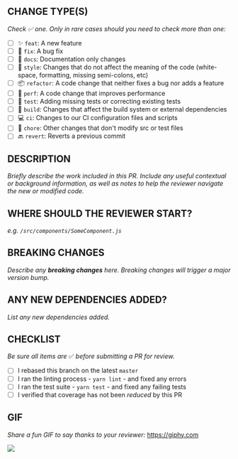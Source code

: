 ## CHANGE TYPE(S)

_Check ✅ one. Only in rare cases should you need to check *more* than one:_

- [ ] ✨ `feat`: A new feature
- [ ] 🐛 `fix`: A bug fix
- [ ] 📖 `docs`: Documentation only changes
- [ ] 💅 `style`: Changes that do not affect the meaning of the code
      (white-space, formatting, missing semi-colons, etc)
- [ ] 📦 `refactor`: A code change that neither fixes a bug nor adds a feature
- [ ] 🚀 `perf`: A code change that improves performance
- [ ] 🚨 `test`: Adding missing tests or correcting existing tests
- [ ] 👷 `build`: Changes that affect the build system or external dependencies
- [ ] 💻 `ci`: Changes to our CI configuration files and scripts
- [ ] 🛁 `chore`: Other changes that don't modify src or test files
- [ ] 🔙 `revert`: Reverts a previous commit

## DESCRIPTION

_Briefly describe the work included in this PR. Include any useful contextual or
background information, as well as notes to help the reviewer navigate the new
or modified code._

## WHERE SHOULD THE REVIEWER START?

_e.g. `/src/components/SomeComponent.js`_

## BREAKING CHANGES

_Describe any **breaking changes** here. Breaking changes will trigger a major
version bump._

## ANY NEW DEPENDENCIES ADDED?

_List any new dependencies added._

## CHECKLIST

_Be sure all items are_ ✅ _before submitting a PR for review._

- [ ] I rebased this branch on the latest `master`
- [ ] I ran the linting process - `yarn lint` - and fixed any errors
- [ ] I ran the test suite - `yarn test` - and fixed any failing tests
- [ ] I verified that coverage has not been _reduced_ by this PR

## GIF

_Share a fun GIF to say thanks to your reviewer:_ https://giphy.com

![](https://media.giphy.com/media/xTiTnfkt9wCx4fuWhW/giphy.gif)
